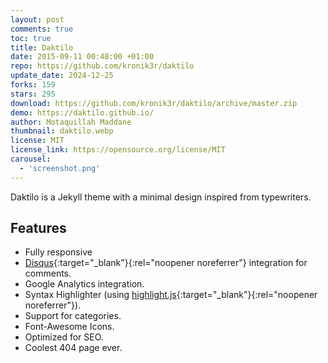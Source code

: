 ```yaml
---
layout: post
comments: true
toc: true
title: Daktilo
date: 2015-09-11 00:48:00 +01:00
repo: https://github.com/kronik3r/daktilo
update_date: 2024-12-25
forks: 159
stars: 295
download: https://github.com/kronik3r/daktilo/archive/master.zip
demo: https://daktilo.github.io/
author: Motaquillah Maddane
thumbnail: daktilo.webp
license: MIT
license_link: https://opensource.org/license/MIT
carousel:
  - 'screenshot.png'
---
```


Daktilo is a Jekyll theme with a minimal design inspired from typewriters.

## Features

* Fully responsive
* [Disqus](https://disqus.com/){:target="_blank"}{:rel="noopener noreferrer"} integration for comments.
* Google Analytics integration.
* Syntax Highlighter (using [highlight.js](https://highlightjs.org/){:target="_blank"}{:rel="noopener noreferrer"}).
* Support for categories.
* Font-Awesome Icons.
* Optimized for SEO.
* Coolest 404 page ever.

